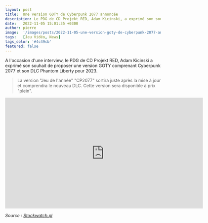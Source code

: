 ```yaml
---
layout: post
title:  Une version GOTY de Cyberpunk 2077 annoncée
description: Le PDG de CD Projekt RED, Adam Kicinski, a exprimé son souhait de proposer une version GOTY comprenant Cyberpunk 2077 et son DLC Phantom Liberty pour 2023.
date:   2022-11-05 15:01:35 +0300
author: pierre
image:  '/images/posts/2022-11-05-une-version-goty-de-cyberpunk-2077-annoncee/cover.jpeg'
tags:   [Jeu Vidéo, News]
tags_color: '#4c49cb'
featured: false
---
```

A l'occasion d'une interview, le PDG de CD Projekt RED, Adam Kicinski a exprimé son souhait de proposer une version GOTY comprenant Cyberpunk 2077 et son DLC Phantom Liberty pour 2023.

> La version "Jeu de l'année" "CP2077" sortira juste après la mise à jour et comprendra le nouveau DLC. Cette version sera disponible à prix "plein".

<p><iframe src="https://www.youtube.com/embed/PbVKBoDuhZ0" loading="lazy" width="640" height="360" frameborder="0" allowfullscreen></iframe></p>

_Source : [Stockwatch.pl](https://www.stockwatch.pl/wiadomosci/cd-projekt-planuje-wydanie-cyberpunk-2077-w-wersji-game-of-the-year-w-2023-r,akcje,301885)_